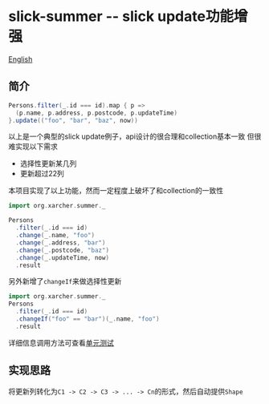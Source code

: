 # slick-summer -- slick update功能增强

[English](https://github.com/scalax/slick-summer/blob/master/README_en.md)

## 简介
```scala
Persons.filter(_.id === id).map { p =>
  (p.name, p.address, p.postcode, p.updateTime)
}.update(("foo", "bar", "baz", now))
```
以上是一个典型的slick update例子，api设计的很合理和collection基本一致
但很难实现以下需求
+ 选择性更新某几列
+ 更新超过22列

本项目实现了以上功能，然而一定程度上破坏了和collection的一致性

```scala
import org.xarcher.summer._

Persons
  .filter(_.id === id)
  .change(_.name, "foo")
  .change(_.address, "bar")
  .change(_.postcode, "baz")
  .change(_.updateTime, now)
  .result
```

另外新增了`changeIf`来做选择性更新

```scala
import org.xarcher.summer._
Persons
  .filter(_.id === id)
  .changeIf("foo" == "bar")(_.name, "foo")
  .result
```

详细信息调用方法可查看[单元测试](https://github.com/scalax/slick-summer/blob/master/src/test/scala/org/xarcher/summer/test/DynamicUpdateTest.scala)

## 实现思路

将更新列转化为`C1 -> C2 -> C3 -> ... -> Cn`的形式，然后自动提供`Shape`
